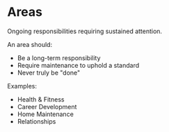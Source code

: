 # Areas

Ongoing responsibilities requiring sustained attention.

An area should:
- Be a long-term responsibility
- Require maintenance to uphold a standard
- Never truly be "done"

Examples:
- Health & Fitness
- Career Development
- Home Maintenance
- Relationships
